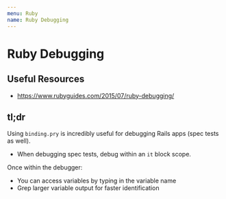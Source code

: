 ```yaml
---
menu: Ruby
name: Ruby Debugging
---
```


# Ruby Debugging

## Useful Resources

- https://www.rubyguides.com/2015/07/ruby-debugging/

## tl;dr

Using `binding.pry` is incredibly useful for debugging Rails apps (spec tests as well).

- When debugging spec tests, debug within an `it` block scope.

Once within the debugger:

- You can access variables by typing in the variable name
- Grep larger variable output for faster identification

